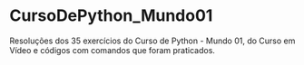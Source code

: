 # CursoDePython_Mundo01
Resoluções dos 35 exercícios do Curso de Python - Mundo 01, do Curso em Vídeo e códigos com comandos que foram praticados. 
